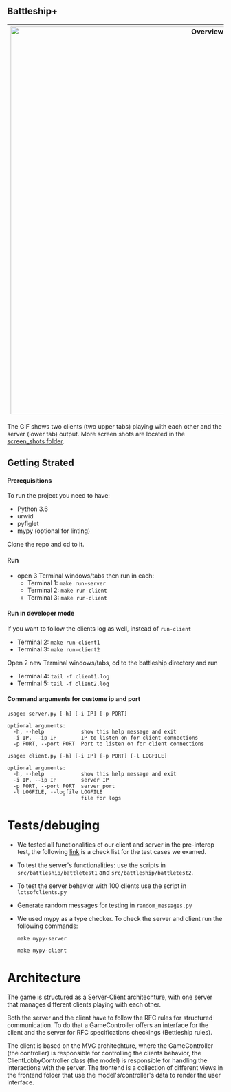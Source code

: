 ## Battleship+
|<img src="https://media.giphy.com/media/3o6Mv4JnwwAXOievm0/source.gif" alt="Overview" width="900"/>|
|:-------------------------------------------------------------------------------------------------:|

The GIF shows two clients (two upper tabs) playing with each other and the server (lower tab) output. 
More screen shots are located in the [screen_shots folder](./screen_shots).

## Getting Strated
#### Prerequisitions
To run the project you need to have:

- Python 3.6
- urwid
- pyfiglet
- mypy (optional for linting)

Clone the repo and cd to it.

#### Run
- open 3 Terminal windows/tabs then run in each:
	- Terminal 1: `make run-server`
	- Terminal 2: `make run-client`
	- Terminal 3: `make run-client`

#### Run in developer mode
If you want to follow the clients log as well, instead of `run-client`
- Terminal 2: `make run-client1`
- Terminal 3: `make run-client2`

Open 2 new Terminal windows/tabs, cd to the battleship directory and run
- Terminal 4: `tail -f client1.log`
- Terminal 5: `tail -f client2.log`

#### Command arguments for custome ip and port

```
usage: server.py [-h] [-i IP] [-p PORT]

optional arguments:
  -h, --help            show this help message and exit
  -i IP, --ip IP        IP to listen on for client connections
  -p PORT, --port PORT  Port to listen on for client connections
```

```
usage: client.py [-h] [-i IP] [-p PORT] [-l LOGFILE]

optional arguments:
  -h, --help            show this help message and exit
  -i IP, --ip IP        server IP
  -p PORT, --port PORT  server port
  -l LOGFILE, --logfile LOGFILE
                        file for logs
```

# Tests/debuging

- We tested all functionalities of our client and server in the pre-interop test, 
the following [link](https://amineafia.github.io/Battleship-test-cases/) is a check list for the test cases we examed.

- To test the server's functionalities: use the scripts in `src/battleship/battletest1` and `src/battleship/battletest2`. 

- To test the server behavior with 100 clients use the script in `lotsofclients.py`

- Generate random messages for testing in `random_messages.py`

- We used mypy as a type checker. To check the server and client run the following commands:
	```
	make mypy-server
	```
	```
	make mypy-client
	```

# Architecture
The game is structured as a Server-Client architechture, with one server that manages different clients playing with each other.

Both the server and the client have to follow the RFC rules for structured communication. 
To do that a GameController offers an interface for the client and the server for RFC specifications checkings (Bettleship rules).

The client is based on the MVC architechture, where the GameController (the controller) is responsible for controlling the clients behavior, 
the ClientLobbyController class (the model) is responsible for handling the interactions with the server. The frontend is a collection of 
different views in the frontend folder that use the model's/controller's data to render the user interface.
